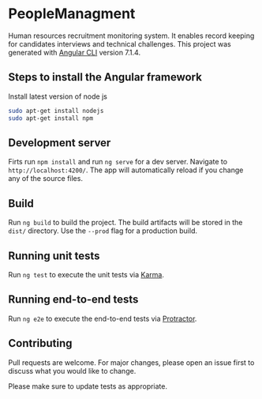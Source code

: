 # PeopleManagment
Human resources recruitment monitoring system. It enables record keeping for candidates interviews and technical challenges.
This project was generated with [Angular CLI](https://github.com/angular/angular-cli) version 7.1.4.

## Steps to install the Angular framework
Install latest version of node js 
```bash
sudo apt-get install nodejs
sudo apt-get install npm
```

## Development server

Firts run `npm install` and run `ng serve` for a dev server. Navigate to `http://localhost:4200/`. The app will automatically reload if you change any of the source files.

## Build

Run `ng build` to build the project. The build artifacts will be stored in the `dist/` directory. Use the `--prod` flag for a production build.

## Running unit tests

Run `ng test` to execute the unit tests via [Karma](https://karma-runner.github.io).

## Running end-to-end tests

Run `ng e2e` to execute the end-to-end tests via [Protractor](http://www.protractortest.org/).

## Contributing
Pull requests are welcome. For major changes, please open an issue first to discuss what you would like to change.

Please make sure to update tests as appropriate.

